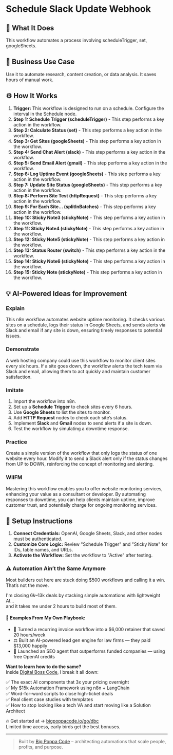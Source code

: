 # Schedule Slack Update Webhook

## 🚀 What It Does
This workflow automates a process involving scheduleTrigger, set, googleSheets.

## 💼 Business Use Case
Use it to automate research, content creation, or data analysis. It saves hours of manual work.

## ⚙️ How It Works
1.  **Trigger:** This workflow is designed to run on a schedule. Configure the interval in the Schedule node.
2. **Step 1: Schedule Trigger (scheduleTrigger)** - This step performs a key action in the workflow.
3. **Step 2: Calculate Status (set)** - This step performs a key action in the workflow.
4. **Step 3: Get Sites (googleSheets)** - This step performs a key action in the workflow.
5. **Step 4: Send Chat Alert (slack)** - This step performs a key action in the workflow.
6. **Step 5: Send Email Alert (gmail)** - This step performs a key action in the workflow.
7. **Step 6: Log Uptime Event (googleSheets)** - This step performs a key action in the workflow.
8. **Step 7: Update Site Status (googleSheets)** - This step performs a key action in the workflow.
9. **Step 8: Perform Site Test (httpRequest)** - This step performs a key action in the workflow.
10. **Step 9: For Each Site... (splitInBatches)** - This step performs a key action in the workflow.
11. **Step 10: Sticky Note3 (stickyNote)** - This step performs a key action in the workflow.
12. **Step 11: Sticky Note4 (stickyNote)** - This step performs a key action in the workflow.
13. **Step 12: Sticky Note5 (stickyNote)** - This step performs a key action in the workflow.
14. **Step 13: Status Router (switch)** - This step performs a key action in the workflow.
15. **Step 14: Sticky Note6 (stickyNote)** - This step performs a key action in the workflow.
16. **Step 15: Sticky Note (stickyNote)** - This step performs a key action in the workflow.

## 💡 AI-Powered Ideas for Improvement
### Explain
This n8n workflow automates website uptime monitoring. It checks various sites on a schedule, logs their status in Google Sheets, and sends alerts via Slack and email if any site is down, ensuring timely responses to potential issues.

### Demonstrate
A web hosting company could use this workflow to monitor client sites every six hours. If a site goes down, the workflow alerts the tech team via Slack and email, allowing them to act quickly and maintain customer satisfaction.

### Imitate
1. Import the workflow into n8n.
2. Set up a **Schedule Trigger** to check sites every 6 hours.
3. Use **Google Sheets** to list the sites to monitor.
4. Add **HTTP Request** nodes to check each site’s status.
5. Implement **Slack** and **Gmail** nodes to send alerts if a site is down.
6. Test the workflow by simulating a downtime response.

### Practice
Create a simple version of the workflow that only logs the status of one website every hour. Modify it to send a Slack alert only if the status changes from UP to DOWN, reinforcing the concept of monitoring and alerting.

### WIIFM
Mastering this workflow enables you to offer website monitoring services, enhancing your value as a consultant or developer. By automating responses to downtime, you can help clients maintain uptime, improve customer trust, and potentially charge for ongoing monitoring services.

## 🔧 Setup Instructions
1. **Connect Credentials:** OpenAI, Google Sheets, Slack, and other nodes must be authenticated.
2. **Customize Core Logic:** Review "Schedule Trigger" and "Sticky Note" for IDs, table names, and URLs.
3. **Activate the Workflow:** Set the workflow to "Active" after testing.

### ⚠️ Automation Ain’t the Same Anymore

Most builders out here are stuck doing $500 workflows and calling it a win.  
That’s not the move.  

I'm closing $6k–$13k deals by stacking simple automations with lightweight AI...  
and it takes me under 2 hours to build most of them.

#### 🧠 Examples From My Own Playbook:
- 🔁 Turned a recurring invoice workflow into a $6,000 retainer that saved 20 hours/week  
- ⚖️ Built an AI-powered lead gen engine for law firms — they paid $13,000 happily  
- 🚀 Launched an SEO agent that outperforms funded companies — using free OpenAI credits  

**Want to learn how to do the same?**  
Inside [Digital Boss Code](https://bigpoppacode.io/go/dbc), I break it all down:

✅ The exact AI components that 3x your pricing overnight  
✅ My $15k Automation Framework using n8n + LangChain  
✅ Word-for-word scripts to close high-ticket deals  
✅ Real client case studies with templates  
✅ How to stop looking like a tech VA and start moving like a Solution Architect  

🔥 Get started at → [bigpoppacode.io/go/dbc](https://bigpoppacode.io/go/dbc)  
Limited time access, early birds get the best bonuses.

---
> Built by [Big Poppa Code](https://bigpoppacode.io) – architecting automations that scale people, profits, and purpose.
